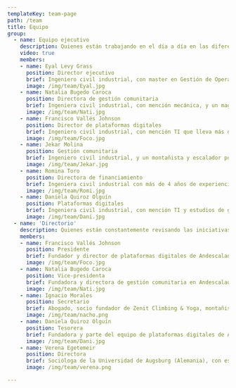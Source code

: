```yaml
---
templateKey: team-page
path: /team
title: Equipo
group:
  - name: Equipo ejecutivo
    description: Quienes están trabajando en el día a día en las diferentes iniciativas de la fundación
    video: true
    members:
    - name: Eyal Levy Grass
      position: Director ejecutivo
      brief: Ingeniero civil industrial, con master en Gestión de Operaciones y otro en Sustainability Management en Columbia University. Escalador y montañista con aventuras en Chile, Estados Unidos y la Patagonia.
      image: /img/team/Eyal.jpg
    - name: Natalia Bugedo Caroca
      position: Directora de gestión comunitaria
      brief: Ingeniera civil industrial, con mención mecánica, y un magíster en ciencias de la ingeniería. Guía Instructora de escalada deportiva de la ENAM y miembro de la ACGM, además de profe en @rockeras_cl. Enamorada de la escalada desde el 2012, con ascensiones en Chile, Bolivia, Ecuador, Argentina y USA.
      image: /img/team/Nati.jpg
    - name: Francisco Vallés Johnson
      position: Director de plataformas digitales
      brief: Ingeniero civil industrial, con mención TI que lleva más de 5 años desarrollando aplicaciones web y móviles. Un aficionado de la escalada y del montañismo desde hace 10 años.
      image: /img/team/Foco.jpg
    - name: Jekar Molina
      position: Gestión comunitaria
      brief: Ingeniero civil industrial, y un montañista y escalador por sobre todas las cosas.
      image: /img/team/Jekar.jpg
    - name: Romina Toro
      position: Directora de financiamiento
      brief: Ingeniera civil industrial con más de 4 años de experiencia en consultoría estratégica. Una montañista de altura, que ha recorrido volcanes y montañas a lo largo de los Andes.
      image: /img/team/Romi.jpg
    - name: Daniela Quiroz Olguín
      position: Plataformas digitales
      brief: Ingeniera civil industrial, con mención TI y estudios de género y políticas públicas. Lleva más de 3 años trabajando en sociedad civil y desarrollando tecnología cívica. Una montañista con expediciones en Chile, Perú, Ecuador y Bolivia.
      image: /img/team/Dani.jpg
  - name: 'Directorio'
    description: Quienes están constantemente revisando las iniciativas de la organización y sus lineamientos, además aportando desde sus expertises consejos
    members:
    - name: Francisco Vallés Johnson
      position: Presidente
      brief: Fundador y director de plataformas digitales de Andescalada. Ingeniero civil industrial con mención en tecnologías de la información.
      image: /img/team/Foco.jpg
    - name: Natalia Bugedo Caroca
      position: Vice-presidenta
      brief: Fundadora y directora de gestión comunitaria en Andescalada. Ingeniera civil industrail con master en ciencias de la ingeniería.
      image: /img/team/Nati.jpg
    - name: Ignacio Morales
      position: Secretario
      brief: Abogado, socio fundador de Zenit Climbing & Yoga, montañista, escalador, abridor de rutas nuevas en distintas partes de los Andes.
      image: /img/team/nacho.png
    - name: Daniela Quiroz Olguín
      position: Tesorera
      brief: Fundadora y parte del equipo de plataformas digitales de Andescalada. Ingeniera civil industrial con mención en tecnologías de la información.
      image: /img/team/Dani.jpg
    - name: Verena Egetemeir
      position: Directora
      brief: Socióloga de la Universidad de Augsburg (Alemania), con estudios complementarios en Geografía Social y Ciencia Política. Escaladora hace más de 10 años.
      image: /img/team/verena.png

---
```

